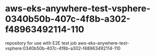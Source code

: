 # aws-eks-anywhere-test-vsphere-0340b50b-407c-4f8b-a302-f48963492114-110
repository for use with E2E test job aws-eks-anywhere-test-vsphere:0340b50b-407c-4f8b-a302-f48963492114-110
